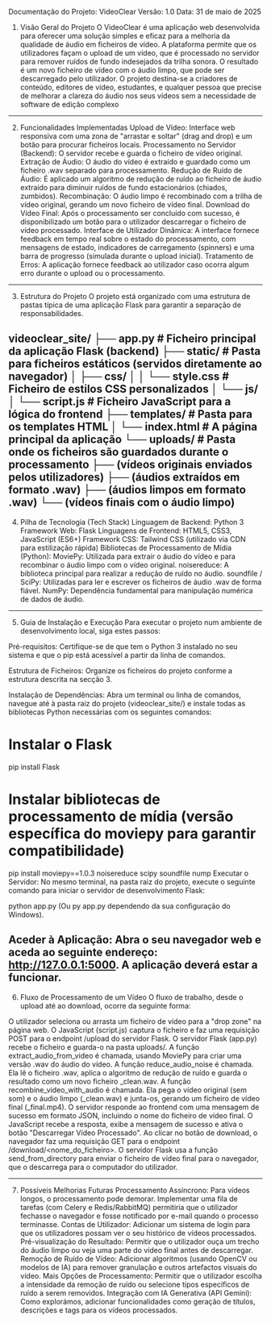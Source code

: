 Documentação do Projeto: VideoClear
Versão: 1.0
Data: 31 de maio de 2025

1. Visão Geral do Projeto
O VideoClear é uma aplicação web desenvolvida para oferecer uma solução simples e eficaz para a melhoria da qualidade de áudio em ficheiros de vídeo. A plataforma permite que os utilizadores façam o upload de um vídeo, que é processado no servidor para remover ruídos de fundo indesejados da trilha sonora. O resultado é um novo ficheiro de vídeo com o áudio limpo, que pode ser descarregado pelo utilizador.
O projeto destina-se a criadores de conteúdo, editores de vídeo, estudantes, e qualquer pessoa que precise de melhorar a clareza do áudio nos seus vídeos sem a necessidade de software de edição complexo
------------------------------------------------------------------------------------------------------------------------------------------------------------------------------------------------------------------------------------------------------------
2. Funcionalidades Implementadas
Upload de Vídeo: Interface web responsiva com uma zona de "arrastar e soltar" (drag and drop) e um botão para procurar ficheiros locais.
Processamento no Servidor (Backend):
O servidor recebe e guarda o ficheiro de vídeo original.
Extração de Áudio: O áudio do vídeo é extraído e guardado como um ficheiro .wav separado para processamento.
Redução de Ruído de Áudio: É aplicado um algoritmo de redução de ruído ao ficheiro de áudio extraído para diminuir ruídos de fundo estacionários (chiados, zumbidos).
Recombinação: O áudio limpo é recombinado com a trilha de vídeo original, gerando um novo ficheiro de vídeo final.
Download do Vídeo Final: Após o processamento ser concluído com sucesso, é disponibilizado um botão para o utilizador descarregar o ficheiro de vídeo processado.
Interface de Utilizador Dinâmica: A interface fornece feedback em tempo real sobre o estado do processamento, com mensagens de estado, indicadores de carregamento (spinners) e uma barra de progresso (simulada durante o upload inicial).
Tratamento de Erros: A aplicação fornece feedback ao utilizador caso ocorra algum erro durante o upload ou o processamento.
------------------------------------------------------------------------------------------------------------------------------------------------------------------------------------------------------------------------------------------------------------
3. Estrutura do Projeto
O projeto está organizado com uma estrutura de pastas típica de uma aplicação Flask para garantir a separação de responsabilidades.

videoclear_site/
├── app.py              # Ficheiro principal da aplicação Flask (backend)
├── static/             # Pasta para ficheiros estáticos (servidos diretamente ao navegador)
│   ├── css/
│   │   └── style.css   # Ficheiro de estilos CSS personalizados
│   └── js/
│       └── script.js   # Ficheiro JavaScript para a lógica do frontend
├── templates/          # Pasta para os templates HTML
│   └── index.html      # A página principal da aplicação
└── uploads/            # Pasta onde os ficheiros são guardados durante o processamento
    ├── (vídeos originais enviados pelos utilizadores)
    ├── (áudios extraídos em formato .wav)
    ├── (áudios limpos em formato .wav)
    └── (vídeos finais com o áudio limpo)
------------------------------------------------------------------------------------------------------------------------------------------------------------------------------------------------------------------------------------------------------------
4. Pilha de Tecnologia (Tech Stack)
Linguagem de Backend: Python 3
Framework Web: Flask
Linguagens de Frontend: HTML5, CSS3, JavaScript (ES6+)
Framework CSS: Tailwind CSS (utilizado via CDN para estilização rápida)
Bibliotecas de Processamento de Mídia (Python):
MoviePy: Utilizada para extrair o áudio do vídeo e para recombinar o áudio limpo com o vídeo original.
noisereduce: A biblioteca principal para realizar a redução de ruído no áudio.
soundfile / SciPy: Utilizadas para ler e escrever os ficheiros de áudio .wav de forma fiável.
NumPy: Dependência fundamental para manipulação numérica de dados de áudio.

------------------------------------------------------------------------------------------------------------------------------------------------------------------------------------------------------------------------------------------------------------

5. Guia de Instalação e Execução
Para executar o projeto num ambiente de desenvolvimento local, siga estes passos:

Pré-requisitos: Certifique-se de que tem o Python 3 instalado no seu sistema e que o pip está acessível a partir da linha de comandos.

Estrutura de Ficheiros: Organize os ficheiros do projeto conforme a estrutura descrita na secção 3.

Instalação de Dependências: Abra um terminal ou linha de comandos, navegue até à pasta raiz do projeto (videoclear_site/) e instale todas as bibliotecas Python necessárias com os seguintes comandos:


# Instalar o Flask
pip install Flask

# Instalar bibliotecas de processamento de mídia (versão específica do moviepy para garantir compatibilidade)
pip install moviepy==1.0.3 noisereduce scipy soundfile nump
Executar o Servidor: No mesmo terminal, na pasta raiz do projeto, execute o seguinte comando para iniciar o servidor de desenvolvimento Flask:


python app.py
(Ou py app.py dependendo da sua configuração do Windows).

Aceder à Aplicação: Abra o seu navegador web e aceda ao seguinte endereço: http://127.0.0.1:5000. A aplicação deverá estar a funcionar.
------------------------------------------------------------------------------------------------------------------------------------------------------------------------------------------------------------------------------------------------------------

6. Fluxo de Processamento de um Vídeo
O fluxo de trabalho, desde o upload até ao download, ocorre da seguinte forma:

O utilizador seleciona ou arrasta um ficheiro de vídeo para a "drop zone" na página web.
O JavaScript (script.js) captura o ficheiro e faz uma requisição POST para o endpoint /upload do servidor Flask.
O servidor Flask (app.py) recebe o ficheiro e guarda-o na pasta uploads/.
A função extract_audio_from_video é chamada, usando MoviePy para criar uma versão .wav do áudio do vídeo.
A função reduce_audio_noise é chamada. Ela lê o ficheiro .wav, aplica o algoritmo de redução de ruído e guarda o resultado como um novo ficheiro _clean.wav.
A função recombine_video_with_audio é chamada. Ela pega o vídeo original (sem som) e o áudio limpo (_clean.wav) e junta-os, gerando um ficheiro de vídeo final (_final.mp4).
O servidor responde ao frontend com uma mensagem de sucesso em formato JSON, incluindo o nome do ficheiro de vídeo final.
O JavaScript recebe a resposta, exibe a mensagem de sucesso e ativa o botão "Descarregar Vídeo Processado".
Ao clicar no botão de download, o navegador faz uma requisição GET para o endpoint /download/<nome_do_ficheiro>.
O servidor Flask usa a função send_from_directory para enviar o ficheiro de vídeo final para o navegador, que o descarrega para o computador do utilizador.


------------------------------------------------------------------------------------------------------------------------------------------------------------------------------------------------------------------------------------------------------------


7. Possíveis Melhorias Futuras
Processamento Assíncrono: Para vídeos longos, o processamento pode demorar. Implementar uma fila de tarefas (com Celery e Redis/RabbitMQ) permitiria que o utilizador fechasse o navegador e fosse notificado por e-mail quando o processo terminasse.
Contas de Utilizador: Adicionar um sistema de login para que os utilizadores possam ver o seu histórico de vídeos processados.
Pré-visualização do Resultado: Permitir que o utilizador ouça um trecho do áudio limpo ou veja uma parte do vídeo final antes de descarregar.
Remoção de Ruído de Vídeo: Adicionar algoritmos (usando OpenCV ou modelos de IA) para remover granulação e outros artefactos visuais do vídeo.
Mais Opções de Processamento: Permitir que o utilizador escolha a intensidade da remoção de ruído ou selecione tipos específicos de ruído a serem removidos.
Integração com IA Generativa (API Gemini): Como explorámos, adicionar funcionalidades como geração de títulos, descrições e tags para os vídeos processados.
